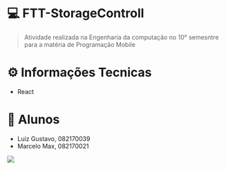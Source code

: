 # 💻 **FTT-StorageControll**
> Atividade realizada na Engenharia da computação no 10° semesntre para a matéria de Programação Mobile

# :gear: **Informações Tecnicas**
- React

# 🚀 **Alunos**
- Luiz Gustavo, 082170039
- Marcelo Max, 082170021

<img src="https://cdn.dribbble.com/users/2401141/screenshots/5487982/developers-gif-showcase.gif">
